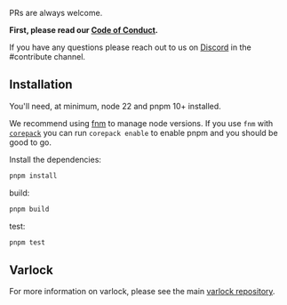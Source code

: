 PRs are always welcome. 

**First, please read our [Code of Conduct](CODE_OF_CONDUCT.md).**

If you have any questions please reach out to us on [Discord](https://chat.dmno.dev) in the #contribute channel.

## Installation

You'll need, at minimum, node 22 and pnpm 10+ installed.

We recommend using [fnm](https://github.com/Schniz/fnm) to manage node versions. If you use `fnm` with [`corepack`](https://github.com/nodejs/corepack) you can run `corepack enable` to enable pnpm and you should be good to go.

Install the dependencies:

```bash
pnpm install
```

build:

```bash
pnpm build
```

test:

```bash
pnpm test
```

## Varlock

For more information on varlock, please see the main [varlock repository](https://github.com/dmno-dev/varlock).

